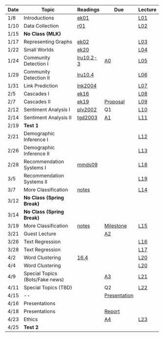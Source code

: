

| Date  | Topic                      | Readings                      | Due           | Lecture      |
| ----- |----------------------------|-------------------------------|---------------|--------------|
| 1/8   | Introductions              |  [ek01](read/ek-01.pdf)       |               |[L01](lec/l01)|
| 1/10  | Data Collection            |  [r01](read/r-01.pdf)         |               |[L02](lec/l02)|
| 1/15  | **No Class (MLK)** | 
| 1/17  | Representing Graphs        |  [ek02](read/ek-02.pdf)       |               |[L03](lec/l03)|
| 1/22  | Small Worlds               |  [ek20](read/ek-20.pdf)       |               |[L04](lec/l04)|
| 1/24  | Community Detection I      |  [lru10.2-3](read/lru-10.pdf) | [A0](https://github.com/iit-cs579/assignments/tree/master/a0)  |[L05](lec/l05)|
| 1/29  | Community Detection II     |  [lru10.4](read/lru-10.pdf)   |               |[L06](lec/l06)|
| 1/31  | Link Prediction            |  [lnk2004](read/lnk2004.pdf)  |               |[L07](lec/l07)|
| 2/5  | Cascades I                 |  [ek16](read/ek-16.pdf)       |               |[L08](lec/l08)|
| 2/7  | Cascades II                |  [ek19](read/ek-19.pdf)       | [Proposal](https://github.com/iit-cs579/assignments/tree/master/project)              |[L09](lec/l09)|
| 2/12  | Sentiment Analysis I       |  [plv2002](read/plv2002.pdf)  | Q1             |[L10](lec/l10)|
| 2/14  | Sentiment Analysis II       |  [tgd2003](read/tgd2003.pdf)  |[A1](https://github.com/iit-cs579/assignments/tree/master/a1)|[L11](lec/l11)|
| 2/19 | **Test 1**                 |                               |               |              |
| 2/21 | Demographic Inference I   |                               |               |[L12](lec/l12) |
| 2/26 | Demographic Inference II  |                               |               |   [L13](lec/l13)           |
| 2/28 | Recommendation Systems I   |[mmds09](http://infolab.stanford.edu/~ullman/mmds/ch9.pdf) |               |[L18](lec/l18/) |
| 3/5 | Recommendation Systems II  |                               |               |[L19](lec/l19)|
| 3/7 | More Classification        | [notes](/lec/l14/gd.pdf)      |               |[L14](lec/l14)|
| 3/12 | **No Class (Spring Break)** |
| 3/14 | **No Class (Spring Break)** |
| 3/19  | More Classification        | [notes](/lec/l14/logistic.pdf)| [Milestone](https://github.com/iit-cs579/assignments/tree/master/project)           | [L15](lec/l15) |
| 3/21  | Guest Lecture             |            |          [A2](https://github.com/iit-cs579/assignments/tree/master/a2)   |
| 3/26  | Text Regression            |                               |       |  [L16](lec/l16)       | 
| 3/28  | Text Regression            |                               |      |  [L17](lec/l17)       | 
| 4/2 | Word Clustering            | [16.4](http://nlp.stanford.edu/IR-book/pdf/16flat.pdf)                              |               |  [L20](lec/l20)       |
| 4/4 | Word Clustering            |                               |               |  [L20](lec/l20)       |
| 4/9 | Special Topics (Bots/Fake news) |   |    [A3](https://github.com/iit-cs579/assignments/tree/master/a3) | [L21](lec/l21) 
| 4/11 | Special Topics (TBD) |    |   Q2 |  [L22](lec/l22) 
| 4/15 | -- | | [Presentation](https://github.com/iit-cs579/assignments/tree/master/project)   |
| 4/16 | Presentations |
| 4/18 |  Presentations | | [Report](https://github.com/iit-cs579/assignments/tree/master/project)   
| 4/23 |  Ethics              |                               |   [A4](https://github.com/iit-cs579/assignments/tree/master/a4)              |                [L23](lec/l23)        |
| 4/25 |     **Test 2**         |                               |               |                       |
